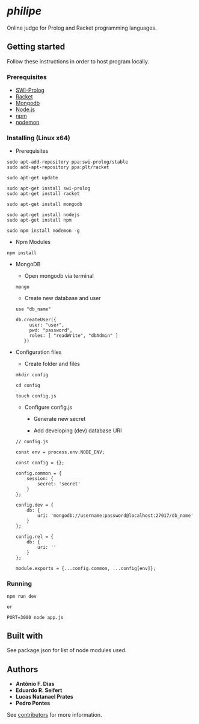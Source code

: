 # _philipe_

Online judge for Prolog and Racket programming languages.

## Getting started 

Follow these instructions in order to host program locally.

### Prerequisites

* [SWI-Prolog](http://www.swi-prolog.org)
* [Racket](https://racket-lang.org/)
* [Mongodb](https://www.mongodb.com/)
* [Node.js](https://nodejs.org/en/)
* [npm](https://www.npmjs.com/)
* [nodemon](https://nodemon.io/)

### Installing (Linux x64)

* Prerequisites

```
sudo apt-add-repository ppa:swi-prolog/stable
sudo add-apt-repository ppa:plt/racket

sudo apt-get update

sudo apt-get install swi-prolog
sudo apt-get install racket

sudo apt-get install mongodb

sudo apt-get install nodejs
sudo apt-get install npm

sudo npm install nodemon -g
```

* Npm Modules

```
npm install
```

* MongoDB

  * Open mongodb via terminal

  ```
  mongo
  ```

  * Create new database and user

  ```
  use "db_name"

  db.createUser({
       user: "user",
       pwd: "password",
       roles: [ "readWrite", "dbAdmin" ]
     })
  ```


* Configuration files
  
  * Create folder and files

  ```
  mkdir config

  cd config

  touch config.js
  ```

  * Configure config.js
  
    * Generate new secret

    * Add developing (dev) database URI

  ```
  // config.js

  const env = process.env.NODE_ENV;

  const config = {};

  config.common = {
      session: {
          secret: 'secret'
      }
  };

  config.dev = {
      db: {
          uri: 'mongodb://username:password@localhost:27017/db_name'
      }
  };

  config.rel = {
      db: {
          uri: ''
      }
  };

  module.exports = {...config.common, ...config[env]};
  ```

### Running

```
npm run dev

or

PORT=3000 node app.js
```

## Built with

See package.json for list of node modules used.

## Authors

* **Antônio F. Dias**
* **Eduardo R. Seifert**
* **Lucas Natanael Prates**
* **Pedro Pontes**

See [contributors](https://github.com/antoniofdias/sis_plp/contributors) for more information.
